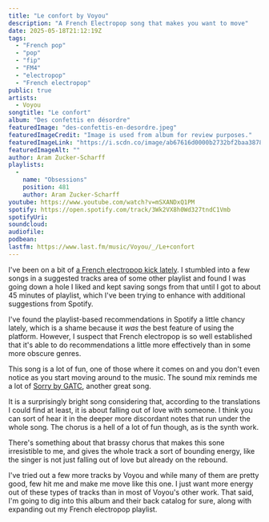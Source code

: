 ```yaml
---
title: "Le confort by Voyou"
description: "A French Electropop song that makes you want to move"
date: 2025-05-18T21:12:19Z
tags:
  - "French pop"
  - "pop"
  - "fip"
  - "FM4"
  - "electropop"
  - "French electropop"
public: true
artists:
  - Voyou
songtitle: "Le confort"
album: "Des confettis en désordre"
featuredImage: "des-confettis-en-desordre.jpeg"
featuredImageCredit: "Image is used from album for review purposes."
featuredImageLink: "https://i.scdn.co/image/ab67616d0000b2732bf2baa3878ac19c71ad969c"
featuredImageAlt: ""
author: Aram Zucker-Scharff
playlists:
  -
    name: "Obsessions"
    position: 481
    author: Aram Zucker-Scharff
youtube: https://www.youtube.com/watch?v=mSXANDxQ1PM
spotify: https://open.spotify.com/track/3Wk2VX8h0Wd327tndC1Vmb
spotifyUri: 
soundcloud:
audiofile:
podbean:
lastfm: https://www.last.fm/music/Voyou/_/Le+confort
---
```


I've been on a bit of [a French electropop kick lately](https://open.spotify.com/playlist/50i7XDr9Q74FV3uNikdKQI?si=894f0be8b81543f8). I stumbled into a few songs in a suggested tracks area of some other playlist and found I was going down a hole I liked and kept saving songs from that until I got to about 45 minutes of playlist, which I've been trying to enhance with additional suggestions from Spotify. 

I've found the playlist-based recommendations in Spotify a little chancy lately, which is a shame because it *was* the best feature of using the platform. However, I suspect that French electropop is so well established that it's able to do recommendations a little more effectively than in some more obscure genres. 

This song is a lot of fun, one of those where it comes on and you don't even notice as you start moving around to the music. The sound mix reminds me a lot of [Sorry by GATC](https://songobsessed.com/songs/sorry-by-gatc/), another great song. 

It is a surprisingly bright song considering that, according to the translations I could find at least, it is about falling out of love with someone. I think you can sort of hear it in the deeper more discordant notes that run under the whole song. The chorus is a hell of a lot of fun though, as is the synth work.

There's something about that brassy chorus that makes this sone irresistible to me, and gives the whole track a sort of bounding energy, like the singer is not just falling out of love but already on the rebound. 

I've tried out a few more tracks by Voyou and while many of them are pretty good, few hit me and make me move like this one. I just want more energy out of these types of tracks than in most of Voyou's other work. That said, I'm going to dig into this album and their back catalog for sure, along with expanding out my French electropop playlist.  
